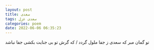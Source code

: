 ```yaml
---
layout: post
title: سعدی
tags: سعدی غزل
categories: poem
date: 2022-06-06 06:35:23
---
```


تو گمان مبر که سعدی ز جفا ملول گردد / که گرش تو بی جنایت بکشی جفا نباشد
